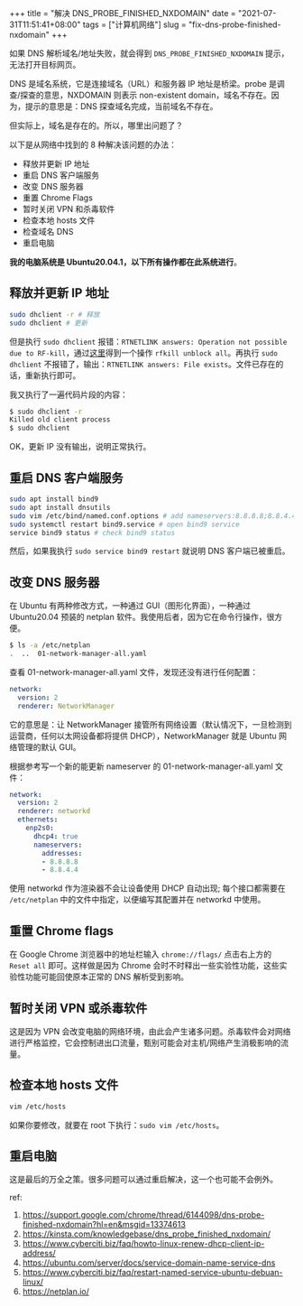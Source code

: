 +++
title = "解决 DNS_PROBE_FINISHED_NXDOMAIN"
date = "2021-07-31T11:51:41+08:00"
tags = ["计算机网络"]
slug = "fix-dns-probe-finished-nxdomain"
+++

如果 DNS 解析域名/地址失败，就会得到 `DNS_PROBE_FINISHED_NXDOMAIN` 提示，无法打开目标网页。

DNS 是域名系统，它是连接域名（URL）和服务器 IP 地址是桥梁。probe 是调查/探查的意思，NXDOMAIN 则表示 non-existent domain，域名不存在。因为，提示的意思是：DNS 探查域名完成，当前域名不存在。

但实际上，域名是存在的。所以，哪里出问题了？

以下是从网络中找到的 8 种解决该问题的办法：

- 释放并更新 IP 地址
- 重启 DNS 客户端服务
- 改变 DNS 服务器
- 重置 Chrome Flags
- 暂时关闭 VPN 和杀毒软件
- 检查本地 hosts 文件
- 检查域名 DNS
- 重启电脑

**我的电脑系统是 Ubuntu20.04.1，以下所有操作都在此系统进行**。

## 释放并更新 IP 地址

```sh
sudo dhclient -r # 释放
sudo dhclient # 更新
```

但是执行 `sudo dhclient` 报错：`RTNETLINK answers: Operation not possible due to RF-kill`，通过[这里](https://bbs.archlinux.org/viewtopic.php?pid=1322377#p1322377)得到一个操作 `rfkill unblock all`。再执行 `sudo dhclient` 不报错了，输出：`RTNETLINK answers: File exists`。文件已存在的话，重新执行即可。

我又执行了一遍代码片段的内容：

```sh
$ sudo dhclient -r
Killed old client process
$ sudo dhclient
```

OK，更新 IP 没有输出，说明正常执行。

## 重启 DNS 客户端服务

```sh
sudo apt install bind9
sudo apt install dnsutils
sudo vim /etc/bind/named.conf.options # add nameservers:8.8.8.8;8.8.4.4;1.1.1.1 to forwarders
sudo systemctl restart bind9.service # open bind9 service
service bind9 status # check bind9 status
```

然后，如果我执行 `sudo service bind9 restart` 就说明 DNS 客户端已被重启。

## 改变 DNS 服务器

在 Ubuntu 有两种修改方式，一种通过 GUI（图形化界面），一种通过 Ubuntu20.04 预装的 netplan 软件。我使用后者，因为它在命令行操作，很方便。

```sh
$ ls -a /etc/netplan
.  ..  01-network-manager-all.yaml
```

查看 01-network-manager-all.yaml 文件，发现还没有进行任何配置：

```yaml
network:
  version: 2
  renderer: NetworkManager
```

它的意思是：让 NetworkManager 接管所有网络设置（默认情况下，一旦检测到运营商，任何以太网设备都将提供 DHCP），NetworkManager 就是 Ubuntu 网络管理的默认 GUI。

根据参考写一个新的能更新 nameserver 的 01-network-manager-all.yaml 文件：

```yaml
network:
  version: 2
  renderer: networkd
  ethernets:
    enp2s0:
      dhcp4: true
      nameservers:
        addresses:
        - 8.8.8.8
        - 8.8.4.4
```

使用 networkd 作为渲染器不会让设备使用 DHCP 自动出现; 每个接口都需要在 `/etc/netplan` 中的文件中指定，以便编写其配置并在 networkd 中使用。

## 重置 Chrome flags

在 Google Chrome 浏览器中的地址栏输入 `chrome://flags/` 点击右上方的 `Reset all` 即可。这样做是因为 Chrome 会时不时释出一些实验性功能，这些实验性功能可能回使原本正常的 DNS 解析受到影响。

## 暂时关闭 VPN 或杀毒软件

这是因为 VPN 会改变电脑的网络环境，由此会产生诸多问题。杀毒软件会对网络进行严格监控，它会控制进出口流量，甄别可能会对主机/网络产生消极影响的流量。

## 检查本地 hosts 文件

```sh
vim /etc/hosts
```

如果你要修改，就要在 root 下执行：`sudo vim /etc/hosts`。

## 重启电脑

这是最后的万全之策。很多问题可以通过重启解决，这一个也可能不会例外。

ref:

1. <https://support.google.com/chrome/thread/6144098/dns-probe-finished-nxdomain?hl=en&msgid=13374613>
2. <https://kinsta.com/knowledgebase/dns_probe_finished_nxdomain/>
3. <https://www.cyberciti.biz/faq/howto-linux-renew-dhcp-client-ip-address/>
4. <https://ubuntu.com/server/docs/service-domain-name-service-dns>
5. <https://www.cyberciti.biz/faq/restart-named-service-ubuntu-debuan-linux/>
6. <https://netplan.io/>
